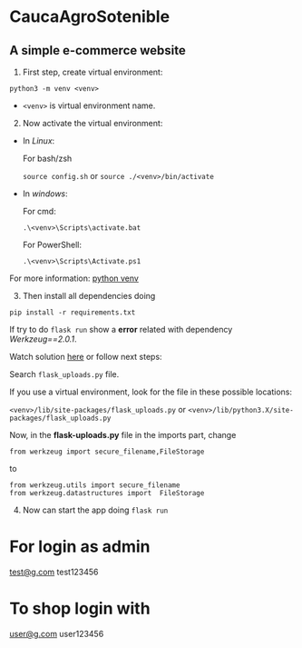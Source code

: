 # CaucaAgroSotenible
## A simple e-commerce website

1. First step, create virtual environment:

  `python3 -m venv <venv>`

  - `<venv>` is virtual environment name.

2. Now activate the virtual environment:

- In *Linux*:

  For bash/zsh

  `source config.sh` or `source ./<venv>/bin/activate`

- In *windows*:

  For cmd: 

  `.\<venv>\Scripts\activate.bat`

  For PowerShell: 

  `.\<venv>\Scripts\Activate.ps1`

For more information: [python venv](https://docs.python.org/es/3.8/library/venv.html)

3. Then install all dependencies doing

  `pip install -r requirements.txt`

  If try to do `flask run` show a **error** related with dependency *Werkzeug==2.0.1*.

  Watch solution [here](https://stackoverflow.com/questions/61628503/flask-uploads-importerror-cannot-import-name-secure-filename) or follow next steps:

  Search `flask_uploads.py` file.

  If you use a virtual environment, look for the file in these possible locations:

  `<venv>/lib/site-packages/flask_uploads.py` or
  `<venv>/lib/python3.X/site-packages/flask_uploads.py`

  Now, in the **flask-uploads.py** file in the imports part, change

  `from werkzeug import secure_filename,FileStorage`

  to

  ```
  from werkzeug.utils import secure_filename
  from werkzeug.datastructures import  FileStorage
  ```
4. Now can start the app doing
  `flask run`

# For login as admin
  test@g.com
  test123456

# To shop login with
  user@g.com
  user123456
